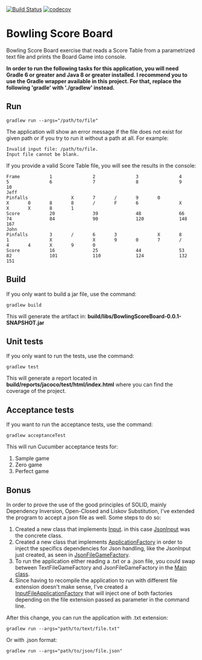 [![Build Status](https://travis-ci.com/lepsistemas/BowlingScoreBoard.svg?branch=master)](https://travis-ci.com/lepsistemas/BowlingScoreBoard) [![codecov](https://codecov.io/gh/lepsistemas/BowlingScoreBoard/branch/master/graph/badge.svg?token=3XTLLVS7E6)](https://codecov.io/gh/lepsistemas/BowlingScoreBoard)

# Bowling Score Board
Bowling Score Board exercise that reads a Score Table from a parametrized text file and prints the Board Game into console.

**In order to run the following tasks for this application, you will need Gradle 6 or greater and Java 8 or greater installed. I recommend you to use the Gradle wrapper available in this project. For that, replace the following 'gradle' with './gradlew' instead.**

## Run

```shell
gradlew run --args="/path/to/file"
```

The application will show an error message if the file does not exist for given path or if you try to run it without a path at all. For example:

```shell
Invalid input file: /path/to/file.
Input file cannot be blank.
```

If you provide a valid Score Table file, you will see the results in the console:

```shell
Frame           1               2               3               4               5               6               7               8               9               10
Jeff
Pinfalls                X       7       /       9       0               X       0       8       8       /       F       6               X               X       X       8       1
Score           20              39              48              66              74              84              90              120             148             167
John
Pinfalls        3       /       6       3               X       8       1               X               X       9       0       7       /       4       4       X       9       0
Score           16              25              44              53              82              101             110             124             132             151

```

## Build

If you only want to build a jar file, use the command:

```shell
gradlew build
```

This will generate the artifact in: **build/libs/BowlingScoreBoard-0.0.1-SNAPSHOT.jar**

## Unit tests

If you only want to run the tests, use the command:

```shell
gradlew test
```
This will generate a report located in **build/reports/jacoco/test/html/index.html** where you can find the coverage of the project.

## Acceptance tests

If you want to run the acceptance tests, use the command:

```shell
gradlew acceptanceTest
```

This will run Cucumber acceptance tests for:

1. Sample game
2. Zero game
3. Perfect game

## Bonus

In order to prove the use of the good principles of SOLID, mainly Dependency Inversion, Open-Closed and Liskov Substitution, I've extended the program to accept a json file as well. Some steps to do so:

1. Created a new class that implements [Input](https://github.com/lepsistemas/BowlingScoreBoard/blob/master/src/main/java/com/jobsity/bowlingscoreboard/application/io/Input.java). in this case [JsonInput](https://github.com/lepsistemas/BowlingScoreBoard/blob/master/src/main/java/com/jobsity/bowlingscoreboard/infrastructure/file/JsonInput.java) was the concrete class.
2. Created a new class that implements [ApplicationFactory](https://github.com/lepsistemas/BowlingScoreBoard/blob/master/src/main/java/com/jobsity/bowlingscoreboard/application/ApplicationFactory.java) in order to inject the specifics dependencies for Json handling, like the JsonInput just created, as seen in [JsonFileGameFactory](https://github.com/lepsistemas/BowlingScoreBoard/blob/master/src/main/java/com/jobsity/bowlingscoreboard/application/JsonFileGameFactory.java).
3. To run the application either reading a .txt or a .json file, you could swap between TextFileGameFactory and JsonFileGameFactory in the [Main class](https://github.com/lepsistemas/BowlingScoreBoard/blob/master/src/main/java/com/jobsity/bowlingscoreboard/Application.java).
4. Since having to recompile the application to run with different file extension doesn't make sense, I've created a [InputFileApplicationFactory](https://github.com/lepsistemas/BowlingScoreBoard/blob/master/src/main/java/com/jobsity/bowlingscoreboard/application/InputFileApplicationFactory.java) that will inject one of both factories depending on the file extension passed as parameter in the command line.

After this change, you can run the application with .txt extension:

```shell
gradlew run --args="path/to/text/file.txt"
```

Or with .json format:

```shell
gradlew run --args="path/to/json/file.json"
```
